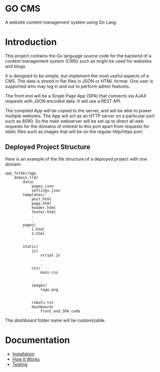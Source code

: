 # GO CMS

A website content management system using Go Lang.

# Introduction

This project contains the Go language source code for the backend of a content management system (CMS) such as might be used for websites and blogs.

It is designed to be simple, but implement the most useful aspects of a CMS. The data is stored in flat files in JSON or HTML format. One user is supported who may log in and out to perform admin features.

The front end will be a Single Page App (SPA) that connects via AJAX requests with JSON encoded data. It will use a REST API.

The compiled App will be copied to the server, and will be able to power multiple websites. The App will act as an HTTP server on a particular port such as 8090. So the main webserver will be set up to direct all web requests for the domains of interest to this port apart from requests for static files such as images that will be on the regular http/https port.

## Deployed Project Structure

Here is an example of the file structure of a deployed project with one domain:

    app_folder/app
        domain.tld/
            data/
                pages.json
                settings.json
            templates/
                post.html
                page.html
                header.html
                footer.html
                .
                .
            pages/
                1.html
                2.html
                .
                .
            static/
                js/
                    script.js
                    .
                    .
                css/
                    main.css
                    .
                    .
                images/
                    logo.png
                    .
                    .
                robots.txt
                dashboard/
                    front_end_SPA_code

The *dashboard* folder name will be customizable.

# Documentation

* [Installation](docs/Installation.md)
* [How It Works](docs/HowItWorks.md)
* [Testing](docs/Testing.md)
